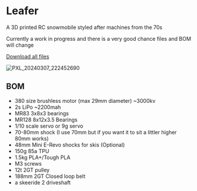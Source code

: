 # Leafer

 A 3D printed RC snowmobile styled after machines from the 70s

Currently a work in progress and there is a very good chance files and BOM will change

[Download all files](https://github.com/KieranL/leafer/archive/refs/heads/main.zip)

![PXL_20240307_222452690](https://github.com/KieranL/leafer/assets/9357961/21b50797-f427-4741-aa0c-8ddf2b3675ce)

## BOM

- 380 size brushless motor (max 29mm diameter) ~3000kv
- 2s LiPo ~2200mah
- MR83 3x8x3 bearings
- MR128 8x12x3.5 Bearings
- 1/10 scale servo or 9g servo
- 70-80mm shock (I use 70mm but if you want it to sit a littler higher 80mm works)
- 48mm Mini E-Revo shocks for skis (Optional)
- 150g 85a TPU
- 1.5kg PLA+/Tough PLA
- M3 screws
- 12t 2GT pulley
- 188mm 2GT Closed loop belt
- a skeeride 2 driveshaft



